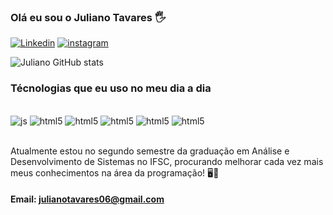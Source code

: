 ### Olá eu sou o Juliano Tavares 🖐️

[![Linkedin](https://img.shields.io/badge/LinkedIn-0077B5?style=for-the-badge&logo=linkedin&logoColor=white)](https://linkedin.com/in/julianotavares-dev/)
[![instagram](https://img.shields.io/badge/Instagram-E4405F?style=for-the-badge&logo=instagram&logoColor=white)](https://instagram.com/j_taavares/)

![Juliano GitHub stats](https://github-readme-stats.vercel.app/api?username=JulianoTavaresDaSilva&show_icons=true&theme=dark)

### Técnologias que eu uso no meu dia a dia

<div sytle="display: inline_block"><br/>
 <img aalign="cemter" alt="js" src="https://img.shields.io/badge/JavaScript-323330?style=for-the-badge&logo=javascript&logoColor=F7DF1E" />
 <img aalign="cemter" alt="html5" src="https://img.shields.io/badge/TypeScript-007ACC?style=for-the-badge&logo=typescript&logoColor=white" />
 <img aalign="cemter" alt="html5" src="https://img.shields.io/badge/HTML5-E34F26?style=for-the-badge&logo=html5&logoColor=white" />
 <img aalign="cemter" alt="html5" src="https://img.shields.io/badge/CSS-239120?&style=for-the-badge&logo=css3&logoColor=white" />
 <img aalign="cemter" alt="html5" src="https://img.shields.io/badge/React-20232A?style=for-the-badge&logo=react&logoColor=61DAFB" />
 <img aalign="cemter" alt="html5" src="https://img.shields.io/badge/React_Native-20232A?style=for-the-badge&logo=react&logoColor=61DAFB" />
</div><br/>

Atualmente estou no segundo semestre da graduação em Análise e Desenvolvimento de Sistemas no IFSC, procurando melhorar cada vez mais meus conhecimentos na área da programação! 🖥️📖

#### Email: julianotavares06@gmail.com
